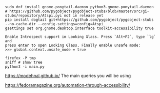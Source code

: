 ```
sudo dnf install gnome-ponytail-daemon python3-gnome-ponytail-daemon
# https://github.com/pygobject/pygobject-stubs/blob/master/src/gi-stubs/repository/Atspi.pyi not in release yet
pip install dogtail git+https://github.com/pygobject/pygobject-stubs  --no-cache-dir --config-settings=config=Atspi
gsettings set org.gnome.desktop.interface toolkit-accessibility true

Enable Introspect support in Looking Glass. Press `Alt+F2`, type `lg` and
press enter to open Looking Glass. Finally enable unsafe mode:
>>> global.context.unsafe_mode = true

firefox -P tmp
sniff # show tree
python3 -i main.py
```

https://modehnal.github.io/ The main queries you will be using



https://fedoramagazine.org/automation-through-accessibility/